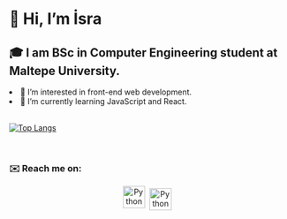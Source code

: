 <h1>👋 Hi, I’m İsra</h1>
<h2>🎓 I am BSc in Computer Engineering student at Maltepe University.</h2>

<li>👀 I’m interested in front-end web development.</li>
<li>🌱 I’m currently learning JavaScript and React.</li><br>


[![Top Langs](https://github-readme-stats-git-masterrstaa-rickstaa.vercel.app/api/top-langs/?username=isragosterit)](https://github.com/anuraghazra/github-readme-stats)

<br />
<h3>✉️ Reach me on:</h3>
<p align="center">
 <a href="https://www.linkedin.com/in/israg%C3%B6sterit/" target="_blank" rel="noopener noreferrer"> <img src="https://cdn.jsdelivr.net/npm/simple-icons@v3/icons/linkedin.svg" alt="Python" height="40" style="vertical-align:top; margin:4px color:white"></a>
 <a href="mailto:isra.gstrt@gmail.com"> <img src="https://cdn.jsdelivr.net/npm/simple-icons@v3/icons/gmail.svg" alt="Python" height="40" style="vertical-align:top; margin:4px"></a>
</p>
